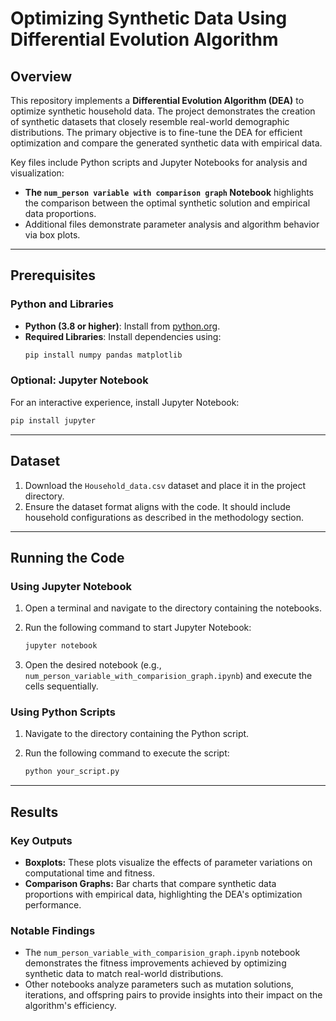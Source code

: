 # Optimizing Synthetic Data Using Differential Evolution Algorithm

## Overview
This repository implements a **Differential Evolution Algorithm (DEA)** to optimize synthetic household data. The project demonstrates the creation of synthetic datasets that closely resemble real-world demographic distributions. The primary objective is to fine-tune the DEA for efficient optimization and compare the generated synthetic data with empirical data.

Key files include Python scripts and Jupyter Notebooks for analysis and visualization:
- **The `num_person variable with comparison graph` Notebook** highlights the comparison between the optimal synthetic solution and empirical data proportions.
- Additional files demonstrate parameter analysis and algorithm behavior via box plots.

---

## Prerequisites

### Python and Libraries
- **Python (3.8 or higher)**: Install from [python.org](https://www.python.org/downloads/).
- **Required Libraries**: Install dependencies using:
  ```bash
  pip install numpy pandas matplotlib
### Optional: Jupyter Notebook

For an interactive experience, install Jupyter Notebook:

```bash
pip install jupyter
```
---

## Dataset

1. Download the `Household_data.csv` dataset and place it in the project directory.
2. Ensure the dataset format aligns with the code. It should include household configurations as described in the methodology section.

---

## Running the Code

### Using Jupyter Notebook

1. Open a terminal and navigate to the directory containing the notebooks.
2. Run the following command to start Jupyter Notebook:

    ```bash
    jupyter notebook
    ```

3. Open the desired notebook (e.g., `num_person_variable_with_comparision_graph.ipynb`) and execute the cells sequentially.

### Using Python Scripts

1. Navigate to the directory containing the Python script.
2. Run the following command to execute the script:

    ```bash
    python your_script.py
    ```

---

## Results

### Key Outputs

- **Boxplots:** These plots visualize the effects of parameter variations on computational time and fitness.
- **Comparison Graphs:** Bar charts that compare synthetic data proportions with empirical data, highlighting the DEA's optimization performance.

### Notable Findings

- The `num_person_variable_with_comparision_graph.ipynb` notebook demonstrates the fitness improvements achieved by optimizing synthetic data to match real-world distributions.
- Other notebooks analyze parameters such as mutation solutions, iterations, and offspring pairs to provide insights into their impact on the algorithm's efficiency.
